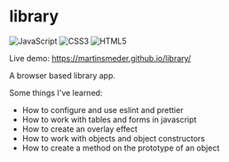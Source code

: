 # library

![JavaScript](https://img.shields.io/badge/javascript-%23323330.svg?style=for-the-badge&logo=javascript&logoColor=%23F7DF1E) ![CSS3](https://img.shields.io/badge/css3-%231572B6.svg?style=for-the-badge&logo=css3&logoColor=white) ![HTML5](https://img.shields.io/badge/html5-%23E34F26.svg?style=for-the-badge&logo=html5&logoColor=white)

Live demo: https://martinsmeder.github.io/library/

A browser based library app.

Some things I've learned:

- How to configure and use eslint and prettier
- How to work with tables and forms in javascript
- How to create an overlay effect
- How to work with objects and object constructors
- How to create a method on the prototype of an object

